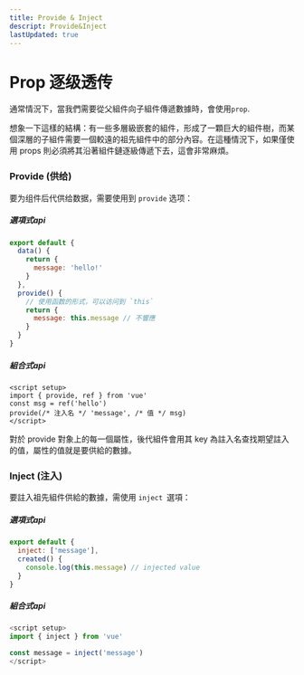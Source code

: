 ```yaml
---
title: Provide & Inject
descript: Provide&Inject
lastUpdated: true
---
```


# Prop 逐级透传

通常情況下，當我們需要從父組件向子組件傳遞數據時，會使用`prop`.

想象一下這樣的結構：有一些多層級嵌套的組件，形成了一顆巨大的組件樹，而某個深層的子組件需要一個較遠的祖先組件中的部分內容。在這種情況下，如果僅使用 props 則必須將其沿著組件鏈逐級傳遞下去，這會非常麻煩。

### Provide (供给)

要为组件后代供给数据，需要使用到 `provide` 选项：

##### 選項式api

``` js
export default {
  data() {
    return {
      message: 'hello!'
    }
  },
  provide() {
    // 使用函数的形式，可以访问到 `this`
    return {
      message: this.message // 不響應
    }
  }
}
```

##### 組合式api

``` vue
<script setup>
import { provide, ref } from 'vue'
const msg = ref('hello')
provide(/* 注入名 */ 'message', /* 值 */ msg)
</script>
```



對於 provide 對象上的每一個屬性，後代組件會用其 key 為註入名查找期望註入的值，屬性的值就是要供給的數據。

### Inject (注入)

要註入祖先組件供給的數據，需使用 `inject `選項：

##### 選項式api

```js
export default {
  inject: ['message'],
  created() {
    console.log(this.message) // injected value 
  }
}
```

##### 組合式api

```js
<script setup>
import { inject } from 'vue'

const message = inject('message')
</script>
```

